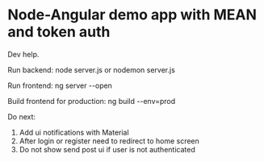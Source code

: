 # Node-Angular demo app with MEAN and token auth 

Dev help.

Run backend: node server.js or nodemon server.js

Run frontend: ng server --open

Build frontend for production: ng build --env=prod

Do next:
1. Add ui notifications with Material
2. After login or register need to redirect to home screen
3. Do not show send post ui if user is not authenticated